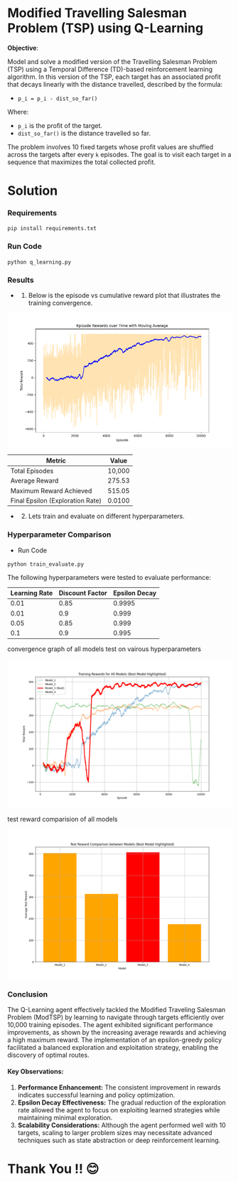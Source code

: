 # Modified Travelling Salesman Problem (TSP) using Q-Learning
**Objective**:

Model and solve a modified version of the Travelling Salesman Problem (TSP) using a Temporal Difference (TD)-based reinforcement learning algorithm. In this version of the TSP, each target has an associated profit that decays linearly with the distance travelled, described by the formula:

- `p_i = p_i - dist_so_far()`


Where:

- `p_i` is the profit of the target.
- `dist_so_far()` is the distance travelled so far.

The problem involves 10 fixed targets whose profit values are shuffled across the targets after every `k` episodes. The goal is to visit each target in a sequence that maximizes the total collected profit.

# Solution

### Requirements
~~~
pip install requirements.txt
~~~

###  Run Code
```
python q_learning.py

```
### Results

- 1) Below is the episode vs cumulative reward plot that illustrates the training convergence.

![Episode vs. Cumulative Reward](https://github.com/MOONLABIISERB/marl-ecs-course/blob/gavit_20114/MidSem/episode_rewards_plot.png) <!-- Ensure the link is accessible -->


| Metric                       | Value       |
|------------------------------|-------------|
| Total Episodes                | 10,000      |
| Average Reward                | 275.53       |
| Maximum Reward Achieved       | 515.05          |
| Final Epsilon (Exploration Rate) | 0.0100   |


- 2) Lets train and evaluate on different hyperparameters.



### Hyperparameter Comparison

- Run Code
```
python train_evaluate.py

```

The following hyperparameters were tested to evaluate performance:

| Learning Rate | Discount Factor | Epsilon Decay |
|---------------|-----------------|----------------|
| 0.01          | 0.85            | 0.9995         |
| 0.01          | 0.9             | 0.999          |
| 0.05          | 0.85            | 0.999          |
| 0.1           | 0.9             | 0.995          |


 convergence graph of all models test on vairous hyperparameters

 ![Episode vs. Cumulative Reward](https://github.com/gavit21/Multi-Agent-Reinforcement-Learning/blob/main/%20Q-Learning%20Modified%20Traveling%20Salesman%20Problem%20(ModTSP)/all_models_training_rewards.png)

 test reward comparision of all models

 ![Episode vs. Cumulative Reward](https://github.com/gavit21/Multi-Agent-Reinforcement-Learning/blob/main/%20Q-Learning%20Modified%20Traveling%20Salesman%20Problem%20(ModTSP)/test_reward_comparison.png)



### Conclusion

The Q-Learning agent effectively tackled the Modified Traveling Salesman Problem (ModTSP) by learning to navigate through targets efficiently over 10,000 training episodes. The agent exhibited significant performance improvements, as shown by the increasing average rewards and achieving a high maximum reward. The implementation of an epsilon-greedy policy facilitated a balanced exploration and exploitation strategy, enabling the discovery of optimal routes.

#### Key Observations:

1. **Performance Enhancement:** The consistent improvement in rewards indicates successful learning and policy optimization.
2. **Epsilon Decay Effectiveness:** The gradual reduction of the exploration rate allowed the agent to focus on exploiting learned strategies while maintaining minimal exploration.
3. **Scalability Considerations:** Although the agent performed well with 10 targets, scaling to larger problem sizes may necessitate advanced techniques such as state abstraction or deep reinforcement learning.

# Thank You !! 😊
